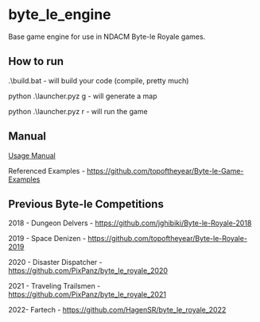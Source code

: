 # byte_le_engine
Base game engine for use in NDACM Byte-le Royale games.

## How to run

.\build.bat - will build your code (compile, pretty much)

python .\launcher.pyz g - will generate a map 

python .\launcher.pyz r - will run the game

## Manual

[Usage Manual](https://docs.google.com/document/d/1MGxvq5V9yGJbsbcBgDM26LugPbtQGlyNiaUOmjn85sc/edit?usp=sharing)

Referenced Examples - https://github.com/topoftheyear/Byte-le-Game-Examples

## Previous Byte-le Competitions

2018 - Dungeon Delvers - https://github.com/jghibiki/Byte-le-Royale-2018

2019 - Space Denizen - https://github.com/topoftheyear/Byte-le-Royale-2019

2020 - Disaster Dispatcher - https://github.com/PixPanz/byte_le_royale_2020

2021 - Traveling Trailsmen - https://github.com/PixPanz/byte_le_royale_2021

2022- Fartech - https://github.com/HagenSR/byte_le_royale_2022

